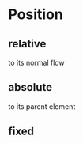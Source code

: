 Position
================

## relative

to its normal flow

## absolute

to its parent element



## fixed